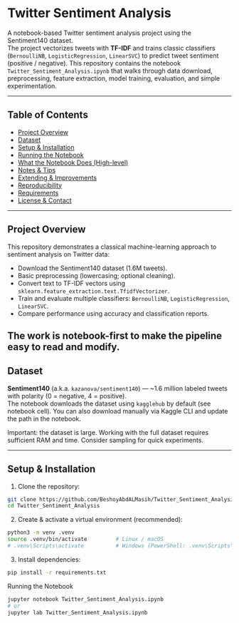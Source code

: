 # Twitter Sentiment Analysis

A notebook-based Twitter sentiment analysis project using the Sentiment140 dataset.  
The project vectorizes tweets with **TF-IDF** and trains classic classifiers (`BernoulliNB`, `LogisticRegression`, `LinearSVC`) to predict tweet sentiment (positive / negative). This repository contains the notebook `Twitter_Sentiment_Analysis.ipynb` that walks through data download, preprocessing, feature extraction, model training, evaluation, and simple experimentation.

---

## Table of Contents

- [Project Overview](#project-overview)  
- [Dataset](#dataset)  
- [Setup & Installation](#setup--installation)  
- [Running the Notebook](#running-the-notebook)  
- [What the Notebook Does (High-level)](#what-the-notebook-does-high-level)  
- [Notes & Tips](#notes--tips)  
- [Extending & Improvements](#extending--improvements)  
- [Reproducibility](#reproducibility)  
- [Requirements](#requirements)  
- [License & Contact](#license--contact)

---

## Project Overview

This repository demonstrates a classical machine-learning approach to sentiment analysis on Twitter data:

- Download the Sentiment140 dataset (1.6M tweets).
- Basic preprocessing (lowercasing; optional cleaning).
- Convert text to TF-IDF vectors using `sklearn.feature_extraction.text.TfidfVectorizer`.
- Train and evaluate multiple classifiers: `BernoulliNB`, `LogisticRegression`, `LinearSVC`.
- Compare performance using accuracy and classification reports.

The work is notebook-first to make the pipeline easy to read and modify.
---

## Dataset

**Sentiment140** (a.k.a. `kazanova/sentiment140`) — ~1.6 million labeled tweets with polarity (0 = negative, 4 = positive).  
The notebook downloads the dataset using `kagglehub` by default (see notebook cell). You can also download manually via Kaggle CLI and update the path in the notebook.

Important: the dataset is large. Working with the full dataset requires sufficient RAM and time. Consider sampling for quick experiments.

---

## Setup & Installation

1. Clone the repository:
```bash
git clone https://github.com/BeshoyAbdALMasih/Twitter_Sentiment_Analysis.git
cd Twitter_Sentiment_Analysis
```
2. Create & activate a virtual environment (recommended):
```bash
python3 -m venv .venv
source .venv/bin/activate         # Linux / macOS
# .venv\Scripts\activate          # Windows (PowerShell: .venv\Scripts\Activate.ps1)
```
3. Install dependencies:
```bash
pip install -r requirements.txt
```
Running the Notebook
```bash
jupyter notebook Twitter_Sentiment_Analysis.ipynb
# or
jupyter lab Twitter_Sentiment_Analysis.ipynb
```
